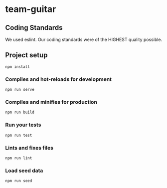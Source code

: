 # team-guitar

## Coding Standards

We used eslint. Our coding standards were of the HIGHEST quality possible. 

## Project setup
```npm install```

### Compiles and hot-reloads for development
```npm run serve```

### Compiles and minifies for production
```npm run build```

### Run your tests
```npm run test```

### Lints and fixes files
```npm run lint```

### Load seed data
```npm run seed```
